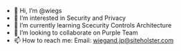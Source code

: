 - 👋 Hi, I’m @wiegs
- 👀 I’m interested in Security and Privacy 
- 🌱 I’m currently learning Scecurity Controls Architecture
- 💞️ I’m looking to collaborate on Purple Team
- 📫 How to reach me: Email: wiegand.jp@siteholster.com

<!---
wiegs/wiegs is a ✨ special ✨ repository because its `README.md` (this file) appears on your GitHub profile.
You can click the Preview link to take a look at your changes.
--->
